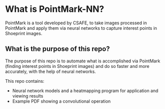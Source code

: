 # What is PointMark-NN?

PointMark is a tool developed by CSAFE, to take images processed in PointMark
and apply them via neural networks to capture interest points in Shoeprint images.

## What is the purpose of this repo?

The purpose of this repo is to automate what is accomplished via PointMark (finding
interest points in Shoeprint images) and do so faster and more accurately, with the
help of neural networks.

This repo contains:

- Neural network models and a heatmapping program for application and viewing results
- Example PDF showing a convolutional operation
